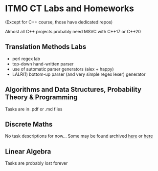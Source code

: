 # ITMO CT Labs and Homeworks

(Except for C++ course, those have dedicated repos)

Almost all C++ projects probably need MSVC with C++17 or C++20

## Translation Methods Labs
- perl regex lab
- top-down hand-written parser
- use of automatic parser generators (alex + happy)
- LALR(1) bottom-up parser (and very simple regex lexer) generator

## Algorithms and Data Structures, Probability Theory & Programming
Tasks are in .pdf or .md files

## Discrete Maths
No task descriptions for now...
Some may be found archived [here](http://web.archive.org/web/*/https://neerc.ifmo.ru/teaching/dm*) or [here](https://web.archive.org/web/*/https://nerc.itmo.ru/teaching/dm*)

## Linear Algebra
Tasks are probably lost forever
